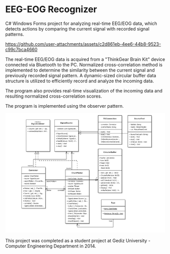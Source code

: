 # EEG-EOG Recognizer

C# Windows Forms project for analyzing real-time EEG/EOG data, which detects actions by comparing the current signal with recorded signal patterns.

https://github.com/user-attachments/assets/c2d861eb-4ee6-44b8-9523-c99c7bca4660

The real-time EEG/EOG data is acquired from a "ThinkGear Brain Kit" device connected via Bluetooth to the PC. Normalized cross-correlation method is implemented to determine the similarity between the current signal and previously recorded signal pattern. A dynamic-sized circular buffer data structure is utilized to efficiently record and analyze the incoming data.

The program also provides real-time visualization of the incoming data and resulting normalized cross-correlation scores.

The program is implemented using the observer pattern.

![alt text](https://github.com/YusufSait/EEG-EOG_Recognizer/blob/main/Signal%20Similarity%20app%20UML.png?raw=true)

This project was completed as a student project at Gediz University - Computer Engineering Department in 2014.
